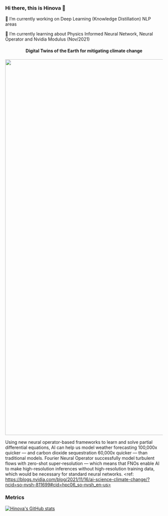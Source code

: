 ### Hi there, this is Hinova 👋

🔭 I’m currently working on Deep Learning (Knowledge Distillation) NLP areas

🌱 I’m currently learning about Physics Informed Neural Network, Neural Operator and Nvidia Modulus (Nov/2021)

<p>
<h4 align='center'> Digital Twins of the Earth for mitigating climate change </h4>
<img src="/ezgif.com-gif-maker.gif" width='1200px'/>

Using new neural operator-based frameworks to learn and solve partial differential equations, AI can help us model weather forecasting 100,000x quicker — and carbon dioxide sequestration 60,000x quicker — than traditional models. Fourier Neural Operator successfully model turbulent flows with zero-shot super-resolution — which means that FNOs enable AI to make high-resolution inferences without high-resolution training data, which would be necessary for standard neural networks.
<ref: https://blogs.nvidia.com/blog/2021/11/16/ai-science-climate-change/?ncid=so-nvsh-811699#cid=hpc06_so-nvsh_en-us>
</p>

### Metrics
[![Hinova's GitHub stats](https://github-readme-stats.vercel.app/api?username=hinofafa)](https://github.com/anuraghazra/github-readme-stats&theme=synthwave)

<!--
**hinofafa/hinofafa** is a ✨ _special_ ✨ repository because its `README.md` (this file) appears on your GitHub profile.

Here are some ideas to get you started:

- 🔭 I’m currently working on ...
- 🌱 I’m currently learning ...
- 👯 I’m looking to collaborate on ...
- 🤔 I’m looking for help with ...
- 💬 Ask me about ...
- 📫 How to reach me: ...
- 😄 Pronouns: ...
- ⚡ Fun fact: ...
-->
